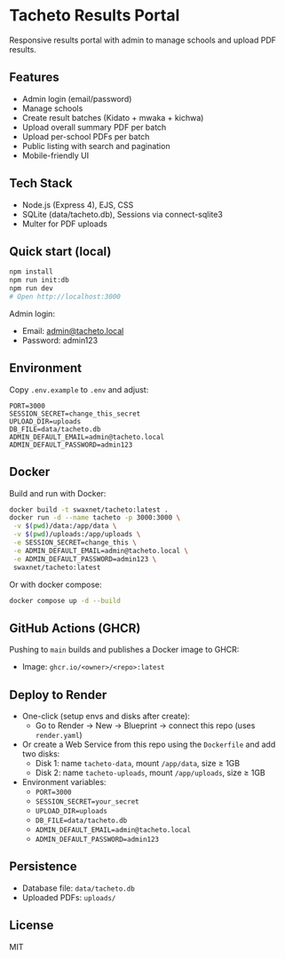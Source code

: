 # Tacheto Results Portal

Responsive results portal with admin to manage schools and upload PDF results.

## Features
- Admin login (email/password)
- Manage schools
- Create result batches (Kidato + mwaka + kichwa)
- Upload overall summary PDF per batch
- Upload per-school PDFs per batch
- Public listing with search and pagination
- Mobile-friendly UI

## Tech Stack
- Node.js (Express 4), EJS, CSS
- SQLite (data/tacheto.db), Sessions via connect-sqlite3
- Multer for PDF uploads

## Quick start (local)
```bash
npm install
npm run init:db
npm run dev
# Open http://localhost:3000
```
Admin login:
- Email: admin@tacheto.local
- Password: admin123

## Environment
Copy `.env.example` to `.env` and adjust:
```
PORT=3000
SESSION_SECRET=change_this_secret
UPLOAD_DIR=uploads
DB_FILE=data/tacheto.db
ADMIN_DEFAULT_EMAIL=admin@tacheto.local
ADMIN_DEFAULT_PASSWORD=admin123
```

## Docker
Build and run with Docker:
```bash
docker build -t swaxnet/tacheto:latest .
docker run -d --name tacheto -p 3000:3000 \
 -v $(pwd)/data:/app/data \
 -v $(pwd)/uploads:/app/uploads \
 -e SESSION_SECRET=change_this \
 -e ADMIN_DEFAULT_EMAIL=admin@tacheto.local \
 -e ADMIN_DEFAULT_PASSWORD=admin123 \
 swaxnet/tacheto:latest
```
Or with docker compose:
```bash
docker compose up -d --build
```

## GitHub Actions (GHCR)
Pushing to `main` builds and publishes a Docker image to GHCR:
- Image: `ghcr.io/<owner>/<repo>:latest`

## Deploy to Render
- One-click (setup envs and disks after create):
  - Go to Render → New → Blueprint → connect this repo (uses `render.yaml`)
- Or create a Web Service from this repo using the `Dockerfile` and add two disks:
  - Disk 1: name `tacheto-data`, mount `/app/data`, size ≥ 1GB
  - Disk 2: name `tacheto-uploads`, mount `/app/uploads`, size ≥ 1GB
- Environment variables:
  - `PORT=3000`
  - `SESSION_SECRET=your_secret`
  - `UPLOAD_DIR=uploads`
  - `DB_FILE=data/tacheto.db`
  - `ADMIN_DEFAULT_EMAIL=admin@tacheto.local`
  - `ADMIN_DEFAULT_PASSWORD=admin123`

## Persistence
- Database file: `data/tacheto.db`
- Uploaded PDFs: `uploads/`

## License
MIT